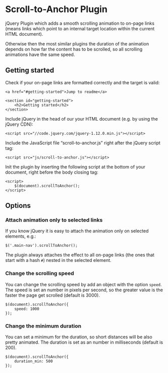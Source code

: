 <script type="text/javascript" src="https://google-code-prettify.googlecode.com/svn/loader/run_prettify.js"></script>

# Scroll-to-Anchor Plugin

jQuery Plugin which adds a smooth scrolling animation to on-page links (means links which point to an internal target location within the current HTML document).

Otherwise then the most similar plugins the duration of the animation depends on how far the content has to be scrolled, so all scrolling animations have the same speed.


## Getting started

Check if your on-page links are formatted correctly and the target is valid:

<!--?prettify?-->
	<a href="#getting-started">Jump to readme</a>
	
	<section id="getting-started">
		<h2>Getting started</h2> 
	</section>


Include jQuery in the head of our your HTML document (e.g. by using the jQuery CDN):

	<script src="//code.jquery.com/jquery-1.12.0.min.js"></script>
	
Include the JavaScript file “scroll-to-anchor.js” right after the jQuery script tag:

	<script src="js/scroll-to-anchor.js"></script>
	
Init the plugin by inserting the following script at the bottom of your document, right before the body closing tag:

	<script>
		$(document).scrollToAnchor();
	</script>


## Options


### Attach animation only to selected links

If you know jQuery it is easy to attach the animation only on selected elements, e.g.:

	$('.main-nav').scrollToAnchor();
	
The plugin always attaches the effect to all on-page links (the ones that start with a hash `#`) nested in the selected element.


### Change the scrolling speed

You can change the scrolling speed by add an object with the option `speed`. The speed is set an number in pixels per second, so the greater value is the faster the page get scrolled (default is 3000).

	$(document).scrollToAnchor({
		speed: 1000
	});


### Change the minimum duration

You can set a minimum for the duration, so short distances will be also pretty animated. The duration is set as an number in milliseconds (default is 200).

	$(document).scrollToAnchor({
		duration_min: 500
	});
